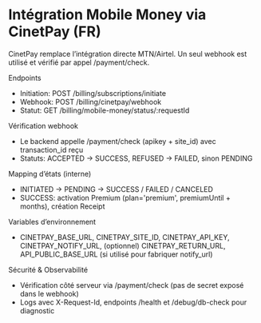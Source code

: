 # Intégration Mobile Money via CinetPay (FR)

CinetPay remplace l’intégration directe MTN/Airtel. Un seul webhook est utilisé et vérifié par appel /payment/check.

Endpoints
- Initiation: POST /billing/subscriptions/initiate
- Webhook: POST /billing/cinetpay/webhook
- Statut: GET /billing/mobile-money/status/:requestId

Vérification webhook
- Le backend appelle /payment/check (apikey + site_id) avec transaction_id reçu
- Statuts: ACCEPTED → SUCCESS, REFUSED → FAILED, sinon PENDING

Mapping d’états (interne)
- INITIATED → PENDING → SUCCESS / FAILED / CANCELED
- SUCCESS: activation Premium (plan='premium', premiumUntil + months), création Receipt

Variables d’environnement
- CINETPAY_BASE_URL, CINETPAY_SITE_ID, CINETPAY_API_KEY, CINETPAY_NOTIFY_URL, (optionnel) CINETPAY_RETURN_URL, API_PUBLIC_BASE_URL (si utilisé pour fabriquer notify_url)

Sécurité & Observabilité
- Vérification côté serveur via /payment/check (pas de secret exposé dans le webhook)
- Logs avec X-Request-Id, endpoints /health et /debug/db-check pour diagnostic
